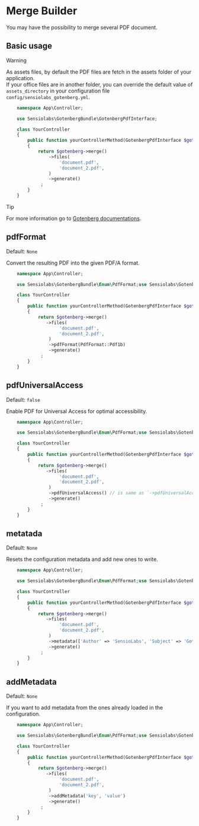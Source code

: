 # Merge Builder

You may have the possibility to merge several PDF document.

## Basic usage

> [!WARNING]  
> As assets files, by default the PDF files are fetch in the assets folder of
> your application.  
> If your office files are in another folder, you can override the default value
> of `assets_directory` in your configuration file `config/sensiolabs_gotenberg.yml`.

```php
    namespace App\Controller;

    use Sensiolabs\GotenbergBundle\GotenbergPdfInterface;

    class YourController
    {
        public function yourControllerMethod(GotenbergPdfInterface $gotenberg): Response
        {
            return $gotenberg->merge()
                ->files(
                    'document.pdf',
                    'document_2.pdf',
                )
                ->generate()
             ;
        }
    }
```

> [!TIP]
> For more information go to [Gotenberg documentations](https://gotenberg.dev/docs/routes#merge-pdfs-route).

## pdfFormat

Default: `None`

Convert the resulting PDF into the given PDF/A format.

```php
    namespace App\Controller;

    use Sensiolabs\GotenbergBundle\Enum\PdfFormat;use Sensiolabs\GotenbergBundle\GotenbergPdfInterface;

    class YourController
    {
        public function yourControllerMethod(GotenbergPdfInterface $gotenberg): Response
        {
            return $gotenberg->merge()
               ->files(
                    'document.pdf',
                    'document_2.pdf',
                )
                ->pdfFormat(PdfFormat::Pdf1b)
                ->generate()
             ;
        }
    }
```

## pdfUniversalAccess

Default: `false`

Enable PDF for Universal Access for optimal accessibility.

```php
    namespace App\Controller;

    use Sensiolabs\GotenbergBundle\Enum\PdfFormat;use Sensiolabs\GotenbergBundle\GotenbergPdfInterface;

    class YourController
    {
        public function yourControllerMethod(GotenbergPdfInterface $gotenberg): Response
        {
            return $gotenberg->merge()
               ->files(
                    'document.pdf',
                    'document_2.pdf',
                )
                ->pdfUniversalAccess() // is same as `->pdfUniversalAccess(true)`
                ->generate()
             ;
        }
    }
```

## metatada

Default: `None`

Resets the configuration metadata and add new ones to write.

```php
    namespace App\Controller;

    use Sensiolabs\GotenbergBundle\Enum\PdfFormat;use Sensiolabs\GotenbergBundle\GotenbergPdfInterface;

    class YourController
    {
        public function yourControllerMethod(GotenbergPdfInterface $gotenberg): Response
        {
            return $gotenberg->merge()
               ->files(
                    'document.pdf',
                    'document_2.pdf',
                )
                ->metadata(['Author' => 'SensioLabs', 'Subject' => 'Gotenberg'])
                ->generate()
             ;
        }
    }
```

## addMetadata

Default: `None`

If you want to add metadata from the ones already loaded in the configuration.

```php
    namespace App\Controller;

    use Sensiolabs\GotenbergBundle\Enum\PdfFormat;use Sensiolabs\GotenbergBundle\GotenbergPdfInterface;

    class YourController
    {
        public function yourControllerMethod(GotenbergPdfInterface $gotenberg): Response
        {
            return $gotenberg->merge()
               ->files(
                    'document.pdf',
                    'document_2.pdf',
                )
                ->addMetadata('key', 'value')
                ->generate()
             ;
        }
    }
```

